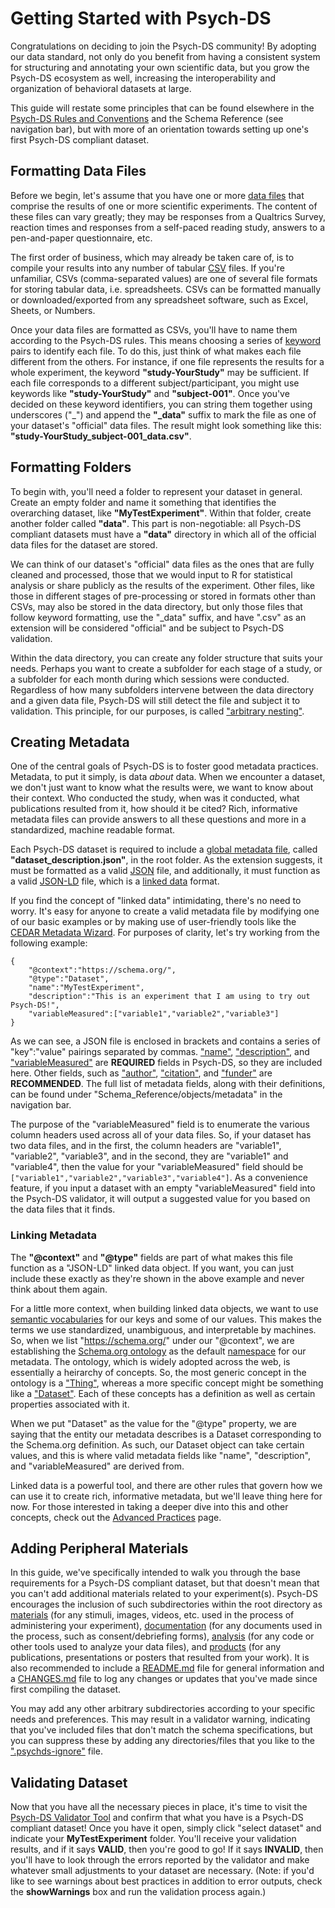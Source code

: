# Getting Started with Psych-DS

Congratulations on deciding to join the Psych-DS community! By adopting our data standard, not only do you benefit from having a consistent system for structuring and annotating your own scientific data, but you grow the Psych-DS ecosystem as well, increasing the interoperability and organization of behavioral datasets at large.

This guide will restate some principles that can be found elsewhere in the [Psych-DS Rules and Conventions](./rules_and_conventions.md) and the Schema Reference (see navigation bar), but with more of an orientation towards setting up one's first Psych-DS compliant dataset.

## Formatting Data Files

Before we begin, let's assume that you have one or more [data files](./Schema%20Reference/objects/files/DataFile.md) that comprise the results of one or more scientific experiments. The content of these files can vary greatly; they may be responses from a Qualtrics Survey, reaction times and responses from a self-paced reading study, answers to a pen-and-paper questionnaire, etc. 

The first order of business, which may already be taken care of, is to compile your results into any number of tabular [CSV](https://www.geeksforgeeks.org/csv-file-format/) files. If you're unfamiliar, CSVs (comma-separated values) are one of several file formats for storing tabular data, i.e. spreadsheets. CSVs can be formatted manually or downloaded/exported from any spreadsheet software, such as Excel, Sheets, or Numbers.

Once your data files are formatted as CSVs, you'll have to name them according to the Psych-DS rules. This means choosing a series of [keyword](./Schema%20Reference/meta/defs/keywords.md) pairs to identify each file. To do this, just think of what makes each file different from the others. For instance, if one file represents the results for a whole experiment, the keyword **"study-YourStudy"** may be sufficient. If each file corresponds to a different subject/participant, you might use keywords like **"study-YourStudy"** and **"subject-001"**. Once you've decided on these keyword identifiers, you can string them together using underscores ("_") and append the **"_data"** suffix to mark the file as one of your dataset's "official" data files. The result might look something like this: **"study-YourStudy_subject-001_data.csv"**.

## Formatting Folders

To begin with, you'll need a folder to represent your dataset in general. Create an empty folder and name it something that identifies the overarching dataset, like **"MyTestExperiment"**. Within that folder, create another folder called **"data"**. This part is non-negotiable: all Psych-DS compliant datasets must have a **"data"** directory in which all of the official data files for the dataset are stored. 

We can think of our dataset's "official" data files as the ones that are fully cleaned and processed, those that we would input to R for statistical analysis or share publicly as the results of the experiment. Other files, like those in different stages of pre-processing or stored in formats other than CSVs, may also be stored in the data directory, but only those files that follow keyword formatting, use the "_data" suffix, and have ".csv" as an extension will be considered "official" and be subject to Psych-DS validation.

Within the data directory, you can create any folder structure that suits your needs. Perhaps you want to create a subfolder for each stage of a study, or a subfolder for each month during which sessions were conducted. Regardless of how many subfolders intervene between the data directory and a given data file, Psych-DS will still detect the file and subject it to validation. This principle, for our purposes, is called ["arbitrary nesting"](./Schema%20Reference/meta/defs/arbitraryNesting.md).

## Creating Metadata

One of the central goals of Psych-DS is to foster good metadata practices. Metadata, to put it simply, is data *about* data. When we encounter a dataset, we don't just want to know what the results were, we want to know about their context. Who conducted the study, when was it conducted, what publications resulted from it, how should it be cited? Rich, informative metadata files can provide answers to all these questions and more in a standardized, machine readable format.

Each Psych-DS dataset is required to include a [global metadata file](./Schema%20Reference/objects/files/dataset_description.md), called **"dataset_description.json"**, in the root folder. As the extension suggests, it must be formatted as a valid [JSON](https://www.json.org/json-en.html) file, and additionally, it must function as a valid [JSON-LD](https://json-ld.org/) file, which is a [linked data](https://cambridgesemantics.com/blog/semantic-university/intro-semantic-web/intro-linked-data/) format. 

If you find the concept of "linked data" intimidating, there's no need to worry. It's easy for anyone to create a valid metadata file by modifying one of our basic examples or by making use of user-friendly tools like the [CEDAR Metadata Wizard](https://cedar.metadatacenter.org/instances/create/https://repo.metadatacenter.org/templates/7aa9b3f5-caad-4c07-b630-3f1cd5c4e111?folderId=https:%2F%2Frepo.metadatacenter.org%2Ffolders%2F9818586d-280a-416e-b08f-2d6c4da22e50). For purposes of clarity, let's try working from the following example:

```
{
    "@context":"https://schema.org/",
    "@type":"Dataset",
    "name":"MyTestExperiment",
    "description":"This is an experiment that I am using to try out Psych-DS!",
    "variableMeasured":["variable1","variable2","variable3"]
}
```

As we can see, a JSON file is enclosed in brackets and contains a series of "key":"value" pairings separated by commas. ["name"](./Schema%20Reference/objects/metadata/name.md), ["description"](./Schema%20Reference/objects/metadata/description.md), and ["variableMeasured"](./Schema%20Reference/objects/metadata/variableMeasured.md) are **REQUIRED** fields in Psych-DS, so they are included here. Other fields, such as ["author"](./Schema%20Reference/objects/metadata/author.md), ["citation"](./Schema%20Reference/objects/metadata/citation.md), and ["funder"](./Schema%20Reference/objects/metadata/funder.md) are **RECOMMENDED**. The full list of metadata fields, along with their definitions, can be found under "Schema_Reference/objects/metadata" in the navigation bar.

The purpose of the "variableMeasured" field is to enumerate the various column headers used across all of your data files. So, if your dataset has two data files, and in the first, the column headers are "variable1", "variable2", "variable3", and in the second, they are "variable1" and "variable4", then the value for your "variableMeasured" field should be `["variable1","variable2","variable3","variable4"]`. As a convenience feature, if you input a dataset with an empty "variableMeasured" field into the Psych-DS validator, it will output a suggested value for you based on the data files that it finds.

### Linking Metadata

The **"@context"** and **"@type"** fields are part of what makes this file function as a  "JSON-LD" linked data object. If you want, you can just include these exactly as they're shown in the above example and never think about them again. 

For a little more context, when building linked data objects, we want to use [semantic vocabularies](https://rubenverborgh.github.io/WebFundamentals/semantic-web/) for our keys and some of our values. This makes the terms we use standardized, unambiguous, and interpretable by machines. So, when we list "https://schema.org/" under our "@context", we are establishing the [Schema.org ontology](https://schema.org) as the default [namespace](./Schema%20Reference/meta/defs/namespace.md) for our metadata. The ontology, which is widely adopted across the web, is essentially a heirarchy of concepts. So, the most generic concept in the ontology is a ["Thing"](https://schema.org/Thing), whereas a more specific concept might be something like a ["Dataset"](https://schema.org/Dataset). Each of these concepts has a definition as well as certain properties associated with it.

When we put "Dataset" as the value for the "@type" property, we are saying that the entity our metadata describes is a Dataset corresponding to the Schema.org definition. As such, our Dataset object can take certain values, and this is where valid metadata fields like "name", "description", and "variableMeasured" are derived from.

Linked data is a powerful tool, and there are other rules that govern how we can use it to create rich, informative metadata, but we'll leave thing here for now. For those interested in taking a deeper dive into this and other concepts, check out the [Advanced Practices](link) page.

## Adding Peripheral Materials

In this guide, we've specifically intended to walk you through the base requirements for a Psych-DS compliant dataset, but that doesn't mean that you can't add additional materials related to your experiment(s). Psych-DS encourages the inclusion of such subdirectories within the root directory as [materials](./Schema%20Reference/objects/files/materials.md) (for any stimuli, images, videos, etc. used in the process of administering your experiment), [documentation](./Schema%20Reference/objects/files/documentation.md) (for any documents used in the process, such as consent/debriefing forms), [analysis](./Schema%20Reference/objects/files/analysis.md) (for any code or other tools used to analyze your data files), and [products](./Schema%20Reference/objects/files/products.md) (for any publications, presentations or posters that resulted from your work). It is also recommended to include a [README.md](./Schema%20Reference/objects/files/README.md) file for general information and a [CHANGES.md](./Schema%20Reference/objects/files/CHANGES.md) file to log any changes or updates that you've made since first compiling the dataset.

You may add any other arbitrary subdirectories according to your specific needs and preferences. This may result in a validator warning, indicating that you've included files that don't match the schema specifications, but you can suppress these by adding any directories/files that you like to the [".psychds-ignore"](link) file.

## Validating Dataset

Now that you have all the necessary pieces in place, it's time to visit the [Psych-DS Validator Tool](link) and confirm that what you have is a Psych-DS compliant dataset! Once you have it open, simply click "select dataset" and indicate your **MyTestExperiment** folder. You'll receive your validation results, and if it says **VALID**, then you're good to go! If it says **INVALID**, then you'll have to look through the errors reported by the validator and make whatever small adjustments to your dataset are necessary. (Note: if you'd like to see warnings about best practices in addition to error outputs, check the **showWarnings** box and run the validation process again.)

